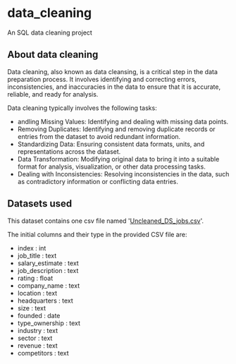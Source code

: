 # data_cleaning
An SQL data cleaning project

## About data cleaning

Data cleaning, also known as data cleansing, is a critical step in the data preparation process. It involves identifying and correcting errors, inconsistencies, and inaccuracies in the data to ensure that it is accurate, reliable, and ready for analysis.

Data cleaning typically involves the following tasks:

- andling Missing Values: Identifying and dealing with missing data points.
- Removing Duplicates: Identifying and removing duplicate records or entries from the dataset to avoid redundant information.
- Standardizing Data: Ensuring consistent data formats, units, and representations across the dataset.
- Data Transformation: Modifying original data to bring it into a suitable format for analysis, visualization, or other data processing tasks.
- Dealing with Inconsistencies: Resolving inconsistencies in the data, such as contradictory information or conflicting data entries.


## Datasets used
This dataset contains one csv file named '[Uncleaned_DS_jobs.csv]()'.

The initial columns and their type in the provided CSV file are:
- index : int
- job_title  : text
- salary_estimate : text
- job_description : text
- rating : float
- company_name : text
- location : text
- headquarters : text
- size : text
- founded : date
- type_ownership : text
- industry : text
- sector : text
- revenue : text
- competitors : text

